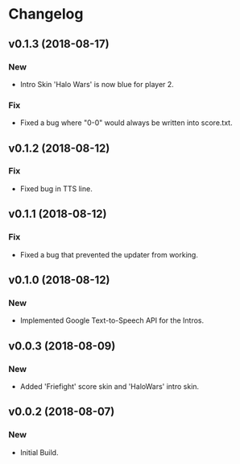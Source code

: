 # Changelog


## v0.1.3 (2018-08-17)

### New

* Intro Skin 'Halo Wars' is now blue for player 2.

### Fix

* Fixed a bug where "0-0" would always be written into score.txt.


## v0.1.2 (2018-08-12)

### Fix

* Fixed bug in TTS line.


## v0.1.1 (2018-08-12)

### Fix

* Fixed a bug that prevented the updater from working.


## v0.1.0 (2018-08-12)

### New

* Implemented Google Text-to-Speech API for the Intros.


## v0.0.3 (2018-08-09)

### New

* Added 'Friefight' score skin and 'HaloWars' intro skin.


## v0.0.2 (2018-08-07)

### New

* Initial Build.


